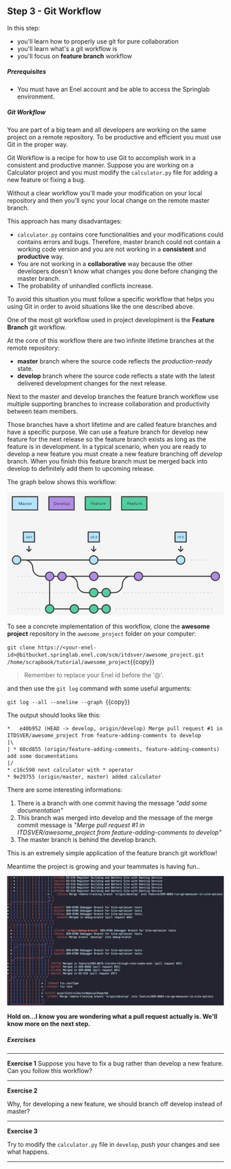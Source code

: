 ## Step 3 - Git Workflow
In this step:
* you'll learn how to properly use git for pure collaboration
* you'll learn what's a git workflow is
* you'll focus on **feature branch** workflow

##### Prerequisites
* You must have an Enel account and be able to access the Springlab environment.

##### Git Workflow

You are part of a big team and all developers are working on the same project on a remote repository. To be productive and efficient you must use Git in the proper way. 

Git Workflow is a recipe for how to use Git to accomplish work in a consistent and productive manner. 
Suppose you are working on a Calculator project and you must modify the `calculator.py` file for adding a new feature or fixing a bug.

Without a clear workflow you'll made your modification on your local repository and then you'll sync your local change on the remote master branch.

This approach has many disadvantages:

* `calculator.py` contains core functionalities and your modifications could contains errors and bugs. Therefore, master branch could not contain a working code version and you are not working in a **consistent** and **productive** way.
* You are not working in a **collaborative** way because the other developers doesn't know what changes you done before changing the master branch.
* The probability of unhandled conflicts increase.

To avoid this situation you must follow a specific workflow that helps you using Git in order to avoid situations like the one described above.

One of the most git workflow used in project developlment is the **Feature Branch** git workflow.

At the core of this workflow there are two infinite lifetime branches at the remote repository:
* **master** branch where the source code reflects the *production-ready* state.
* **develop** branch where the source code reflects a state with the latest delivered development changes for the next release.

Next to the master and develop branches the feature branch workflow use multiple supporting branches to increase collaboration and productivity between team members. 

Those branches have a short lifetime and are called feature branches and have a specific purpose. We can use a feature branch for develop new feature for the next release so the feature branch exists as long as the feature is in development. 
In a typical scenario, when you are ready to develop a new feature you must create a new feature branching off *develop* branch. When you finish this feature branch must be merged back into develop to definitely add them to upcoming release.

The graph below shows this workflow:

![](./assets/feature_branch_workflow.png)

To see a concrete implementation of this workflow, clone the **awesome project** repository in the `awesome_project` folder on your computer:

```git clone https://<your-enel-id>@bitbucket.springlab.enel.com/scm/itdsver/awesome_project.git /home/scrapbook/tutorial/awesome_project```{{copy}}

> Remember to replace your Enel id before the '@'.

and then use the `git log` command with some useful arguments:

```git log --all --oneline --graph ```{{copy}}

The output should looks like this:

```shell
*   e40b952 (HEAD -> develop, origin/develop) Merge pull request #1 in ITDSVER/awesome_project from feature-adding-comments to develop
|\  
| * 60cd855 (origin/feature-adding-comments, feature-adding-comments) add some documentations
|/  
* c16c590 next calculator with * operator
* 9e29755 (origin/master, master) added calculator
```

There are some interesting informations:

1. There is a branch with one commit having the message *"add some documentation"*
2. This branch was merged into develop and the message of the merge commit message is *"Merge pull request #1 in ITDSVER/awesome_project from feature-adding-comments to develop"*
3. The master branch is behind the develop branch.

This is an extremely simple application of the feature branch git workflow! 

Meantime the project is growing and your teammates is having fun..

![](./assets/huge_feature_branch_workflow.png)



**Hold on...I know you are wondering what a pull request actually is. We'll know more on the next step.**

##### Exercises

---
**Exercise 1**
Suppose you have to fix a bug rather than develop a new feature. Can you follow this workflow? 

---

**Exercise 2**

Why, for developing a new feature, we should branch off develop instead of master? 

---

**Exercise 3**

Try to modify the `calculator.py` file in `develop`, push your changes and see what happens.

---